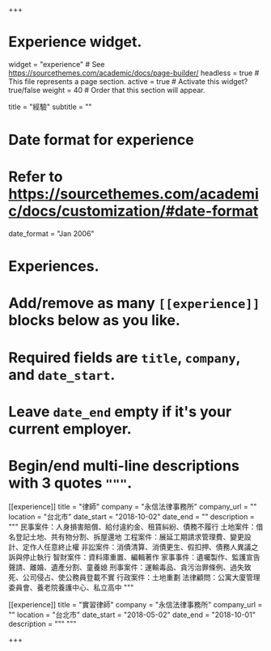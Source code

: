 +++
# Experience widget.
widget = "experience"  # See https://sourcethemes.com/academic/docs/page-builder/
headless = true  # This file represents a page section.
active = true  # Activate this widget? true/false
weight = 40  # Order that this section will appear.

title = "經驗"
subtitle = ""

# Date format for experience
#   Refer to https://sourcethemes.com/academic/docs/customization/#date-format
date_format = "Jan 2006"

# Experiences.
#   Add/remove as many `[[experience]]` blocks below as you like.
#   Required fields are `title`, `company`, and `date_start`.
#   Leave `date_end` empty if it's your current employer.
#   Begin/end multi-line descriptions with 3 quotes `"""`.
[[experience]]
  title = "律師"
  company = "永信法律事務所"
  company_url = ""
  location = "台北市"
  date_start = "2018-10-02"
  date_end = ""
  description = """
    民事案件：人身損害賠償、給付違約金、租賃糾紛、債務不履行
    土地案件：借名登記土地、共有物分割、拆屋還地
    工程案件：展延工期請求管理費、變更設計、定作人任意終止權
    非訟案件：消債清算、消債更生、假扣押、債務人異議之訴與停止執行
    智財案件：資料庫重置、編輯著作
    家事事件：遺囑製作、監護宣告聲請、離婚、遺產分割、童養媳
    刑事案件：運輸毒品、貪污治罪條例、過失致死、公司侵占、使公務員登載不實
    行政案件：土地重劃
    法律顧問：公寓大廈管理委員會、養老院養護中心、私立高中
  """

[[experience]]
  title = "實習律師"
  company = "永信法律事務所"
  company_url = ""
  location = "台北市"
  date_start = "2018-05-02"
  date_end = "2018-10-01"
  description = """ """

+++
